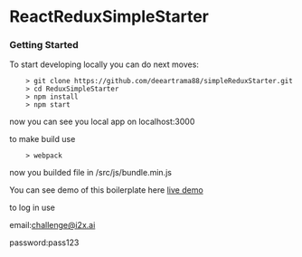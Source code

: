# ReactReduxSimpleStarter

### Getting Started
To start developing locally you can do next moves:
```
	> git clone https://github.com/deeartrama88/simpleReduxStarter.git
	> cd ReduxSimpleStarter
	> npm install
	> npm start
```
now you can see you local app on localhost:3000

to make build use
```
	> webpack
```

now you builded file in /src/js/bundle.min.js

You can see demo of this boilerplate here [live demo](https://denis-test-002.herokuapp.com/)

to log in use 

email:challenge@i2x.ai

password:pass123
